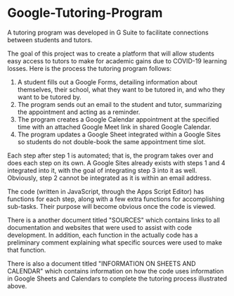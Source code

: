 # Google-Tutoring-Program
A tutoring program was developed in G Suite to facilitate connections between students and tutors.

The goal of this project was to create a platform that will allow students easy access to tutors to make for academic gains due to COVID-19 learning losses. Here is the process the tutoring program follows:
1. A student fills out a Google Forms, detailing information about themselves, their school, what they want to be tutored in, and who they want to be tutored by.
2. The program sends out an email to the student and tutor, summarizing the appointment and acting as a reminder.
3. The program creates a Google Calendar appointment at the specified time with an attached Google Meet link in shared Google Calendar.
4. The program updates a Google Sheet integrated within a Google Sites so students do not double-book the same appointment time slot.

Each step after step 1 is automated; that is, the program takes over and does each step on its own. A Google Sites already exists with steps 1 and 4 integrated into it, with the goal of integrating step 3 into it as well. Obviously, step 2 cannot be integrated as it is within an email address.

The code (written in JavaScript, through the Apps Script Editor) has functions for each step, along with a few extra functions for accomplishing sub-tasks. Their purpose will become obvious once the code is viewed.

There is a another document titled "SOURCES" which contains links to all documentation and websites that were used to assist with code development. In addition, each function in the actually code has a preliminary comment explaining what specific sources were used to make that function.

There is also a document titled "INFORMATION ON SHEETS AND CALENDAR" which contains information on how the code uses information in Google Sheets and Calendars to complete the tutoring process illustrated above.
